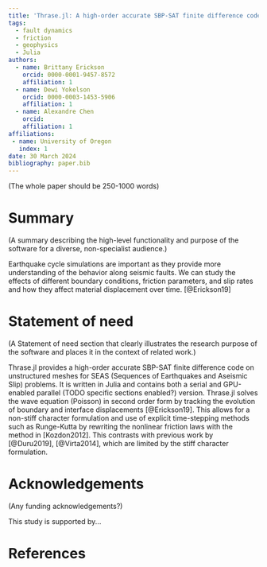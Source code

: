 ```yaml
---
title: 'Thrase.jl: A high-order accurate SBP-SAT finite difference code on unstructured meshes for SEAS problems'
tags:
  - fault dynamics
  - friction
  - geophysics
  - Julia
authors:
  - name: Brittany Erickson
    orcid: 0000-0001-9457-8572
    affiliation: 1
  - name: Dewi Yokelson
    orcid: 0000-0003-1453-5906
    affiliation: 1
  - name: Alexandre Chen
    orcid:
    affiliation: 1
affiliations:
 - name: University of Oregon
   index: 1
date: 30 March 2024
bibliography: paper.bib
---
```


(The whole paper should be 250-1000 words)

# Summary
(A summary describing the high-level functionality and purpose of the software for a diverse, non-specialist audience.)

Earthquake cycle simulations are important as they provide more understanding of the behavior along seismic faults. We can study the effects of different boundary conditions, friction parameters, and slip rates and how they affect material displacement over time. 
[@Erickson19]

# Statement of need
(A Statement of need section that clearly illustrates the research purpose of the software and places it in the context of related work.)

Thrase.jl provides a high-order accurate SBP-SAT finite difference code on unstructured meshes for SEAS (Sequences of Earthquakes and Aseismic Slip) problems. It is written in Julia and contains both a serial and GPU-enabled parallel (TODO specific sections enabled?) version. Thrase.jl solves the wave equation (Poisson) in second order form by tracking the evolution of boundary and interface displacements [@Erickson19]. This allows for a non-stiff character formulation and use of explicit time-stepping methods such as Runge-Kutta by rewriting the nonlinear friction laws with the method in [Kozdon2012]. This contrasts with previous work by [@Duru2019], [@Virta2014], which are limited by the stiff character formulation. 

# Acknowledgements
(Any funding acknowledgements?)

This study is supported by...

# References
